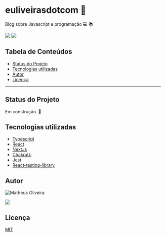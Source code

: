# euliveirasdotcom 🚀
Blog sobre Javascript e programação 💻 📚

![](https://img.shields.io/github/license/euliveiras/euliveirasdotcom)
![](https://img.shields.io/github/last-commit/euliveiras/euliveirasdotcom)
## Tabela de Conteúdos
-  [Status do Projeto](#status-do-projeto)
-  [Tecnologias utilizadas](#tecnologias-utilizadas)
-  [Autor](#autor)
-  [Licença](#licença)
---
## Status do Projeto

Em construção. 🚧

## Tecnologias utilizadas 

- [Typescript](https://www.typescriptlang.org/)
- [React](https://pt-br.reactjs.org/)
- [NextJs](https://nextjs.org/)
- [ChakraUi](https://chakra-ui.com/)
- [Jest](https://jestjs.io/pt-BR/)
- [React-testing-library](https://testing-library.com/docs/react-testing-library/intro/)

## Autor 

![Matheus Oliveira](https://avatars.githubusercontent.com/u/53843982?v=4)

![](https://img.shields.io/badge/email-matheus.skm%40hotmail.com-blue)


## Licença

[MIT](./license)

